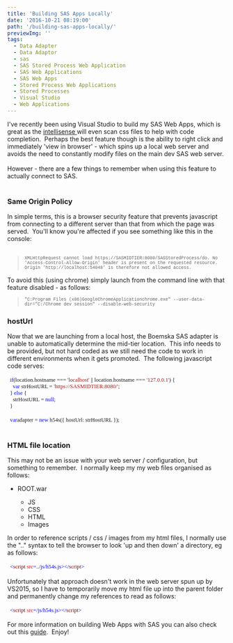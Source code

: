 ```yaml
---
title: 'Building SAS Apps Locally'
date: '2016-10-21 08:19:00'
path: '/building-sas-apps-locally/'
previewImg: ''
tags:
  - Data Adapter
  - Data Adaptor
  - sas
  - SAS Stored Process Web Application
  - SAS Web Applications
  - SAS Web Apps
  - Stored Process Web Applications
  - Stored Processes
  - Visual Studio
  - Web Applications
---
```


I've recently been using Visual Studio to build my SAS Web Apps, which is great as the <a href="https://en.wikipedia.org/wiki/Intelligent_code_completion" target="_blank">intellisense </a>will even scan css files to help with code completion. &nbsp;Perhaps the best feature though is the ability to right click and immediately 'view in browser' - which spins up a local web server and avoids the need to constantly modify files on the main dev SAS web server.<br /><br />However - there are a few things to remember when using this feature to actually connect to SAS.<br /><br /><h3>Same Origin Policy</h3>In simple terms, this is a browser security feature that prevents javascript from connecting to a different server than that from which the page was served. &nbsp;You'll know you're affected if you see something like this in the console:<br /><br /><blockquote><span style="font-family: &quot;courier new&quot; , &quot;courier&quot; , monospace; font-size: x-small;">XMLHttpRequest cannot load https://SASMIDTIER:8080/SASStoredProcess/do. No 'Access-Control-Allow-Origin' header is present on the requested resource. Origin 'http://localhost:54048' is therefore not allowed access.</span></blockquote>To avoid this (using chrome) simply launch from the command line with that feature disabled - as follows:<br /><blockquote><span style="font-family: &quot;courier new&quot; , &quot;courier&quot; , monospace; font-size: x-small;">"C:Program Files (x86)GoogleChromeApplicationchrome.exe" --user-data-dir="C:/Chrome dev session" --disable-web-security</span></blockquote><h3>hostUrl</h3>Now that we are launching from a local host, the Boemska SAS adapter is unable to automatically determine the mid-tier location. &nbsp;This info needs to be provided, but not hard coded as we still need the code to work in different environments when it gets promoted. &nbsp;The following javascript code serves:<br /><br /><div style="line-height: normal; margin-bottom: .0001pt; margin-bottom: 0cm; mso-layout-grid-align: none; text-autospace: none;"><span style="font-family: &quot;consolas&quot;; font-size: 9.5pt;">&nbsp;&nbsp;</span><span style="color: blue; font-family: &quot;consolas&quot;; font-size: 9.5pt;">if</span><span style="font-family: &quot;consolas&quot;; font-size: 9.5pt;">(location.hostname === </span><span style="color: #a31515; font-family: &quot;consolas&quot;; font-size: 9.5pt;">'localhost'&nbsp;</span><span style="font-family: &quot;consolas&quot;; font-size: 9.5pt;">||&nbsp;</span><span style="font-family: &quot;consolas&quot;; font-size: 9.5pt;">location.hostname ===&nbsp;</span><span style="color: #a31515; font-family: &quot;consolas&quot;; font-size: 9.5pt;">'127.0.0.1'</span><span style="font-family: consolas; font-size: 9.5pt;">) {</span></div><div style="line-height: normal; margin-bottom: .0001pt; margin-bottom: 0cm; mso-layout-grid-align: none; text-autospace: none;"><span style="font-family: &quot;consolas&quot;; font-size: 9.5pt;">&nbsp;&nbsp;&nbsp; </span><span style="color: blue; font-family: &quot;consolas&quot;; font-size: 9.5pt;">var</span><span style="font-family: &quot;consolas&quot;; font-size: 9.5pt;"> strHostURL = </span><span style="color: #a31515; font-family: &quot;consolas&quot;; font-size: 9.5pt;">'https://SASMIDTIER:8080/'</span><span style="font-family: &quot;consolas&quot;; font-size: 9.5pt;">;</span></div><div style="line-height: normal; margin-bottom: .0001pt; margin-bottom: 0cm; mso-layout-grid-align: none; text-autospace: none;"><span style="font-family: &quot;consolas&quot;; font-size: 9.5pt;">&nbsp; } </span><span style="color: blue; font-family: &quot;consolas&quot;; font-size: 9.5pt;">else</span><span style="font-family: &quot;consolas&quot;; font-size: 9.5pt;"> {</span></div><div style="line-height: normal; margin-bottom: .0001pt; margin-bottom: 0cm; mso-layout-grid-align: none; text-autospace: none;"><span style="font-family: &quot;consolas&quot;; font-size: 9.5pt;">&nbsp;&nbsp;&nbsp; strHostURL = </span><span style="color: blue; font-family: &quot;consolas&quot;; font-size: 9.5pt;">null</span><span style="font-family: &quot;consolas&quot;; font-size: 9.5pt;">;</span></div><div style="line-height: normal; margin-bottom: .0001pt; margin-bottom: 0cm; mso-layout-grid-align: none; text-autospace: none;"><span style="font-family: &quot;consolas&quot;; font-size: 9.5pt;">&nbsp; }</span></div><br /><div><span style="font-family: &quot;consolas&quot;; font-size: 9.5pt; line-height: 115%;">&nbsp; </span><span style="color: blue; font-family: &quot;consolas&quot;; font-size: 9.5pt; line-height: 115%;">var</span><span style="font-family: &quot;consolas&quot;; font-size: 9.5pt; line-height: 115%;">adapter = </span><span style="color: blue; font-family: &quot;consolas&quot;; font-size: 9.5pt; line-height: 115%;">new</span><span style="font-family: &quot;consolas&quot;; font-size: 9.5pt; line-height: 115%;"> h54s({ hostUrl: strHostURL });</span></div><br /><h3>HTML file location</h3><div>This may not be an issue with your web server / configuration, but something to remember. &nbsp;I normally keep my my web files organised as follows:</div><div><ul><li><span style="font-family: inherit;">ROOT.war</span></li><ul><li><span style="font-family: inherit;">JS</span></li><li><span style="font-family: inherit;">CSS</span></li><li><span style="font-family: inherit;">HTML</span></li><li><span style="font-family: inherit;">Images</span></li></ul></ul><div>In order to reference scripts / css / images from my html files, I normally use the ".." syntax to tell the browser to look 'up and then down' a directory, eg as follows:</div></div><div><br /></div><div><div><span style="font-family: &quot;consolas&quot;; font-size: 9.5pt; line-height: 115%;">&nbsp;&nbsp;</span><span style="color: blue; font-family: &quot;consolas&quot;; font-size: 9.5pt; line-height: 115%;">&lt;</span><span style="color: maroon; font-family: &quot;consolas&quot;; font-size: 9.5pt; line-height: 115%;">script</span><span style="font-family: &quot;consolas&quot;; font-size: 9.5pt; line-height: 115%;"> </span><span style="color: red; font-family: &quot;consolas&quot;; font-size: 9.5pt; line-height: 115%;">src</span><span style="color: blue; font-family: &quot;consolas&quot;; font-size: 9.5pt; line-height: 115%;">=../js/h54s.js&gt;&lt;/</span><span style="color: maroon; font-family: &quot;consolas&quot;; font-size: 9.5pt; line-height: 115%;">script</span><span style="color: blue; font-family: &quot;consolas&quot;; font-size: 9.5pt; line-height: 115%;">&gt;</span></div><span style="white-space: pre-wrap;"></span></div><div><br /></div><div>Unfortunately that approach doesn't work in the web server spun up by VS2015, so I have to temporarily move my html file up into the parent folder and permanently change my references to read as follows:</div><div><br /></div><div><span style="font-family: &quot;consolas&quot;; font-size: 9.5pt; line-height: 14.5667px;">&nbsp;&nbsp;</span><span style="color: blue; font-family: &quot;consolas&quot;; font-size: 9.5pt; line-height: 14.5667px;">&lt;</span><span style="color: maroon; font-family: &quot;consolas&quot;; font-size: 9.5pt; line-height: 14.5667px;">script</span><span style="font-family: &quot;consolas&quot;; font-size: 9.5pt; line-height: 14.5667px;">&nbsp;</span><span style="color: red; font-family: &quot;consolas&quot;; font-size: 9.5pt; line-height: 14.5667px;">src</span><span style="color: blue; font-family: &quot;consolas&quot;; font-size: 9.5pt; line-height: 14.5667px;">=/js/h54s.js&gt;&lt;/</span><span style="color: maroon; font-family: &quot;consolas&quot;; font-size: 9.5pt; line-height: 14.5667px;">script</span><span style="color: blue; font-family: &quot;consolas&quot;; font-size: 9.5pt; line-height: 14.5667px;">&gt;</span></div><div><br /></div><div>For more information on building Web Apps with SAS you can also check out this <a href="/building-web-apps-with-sas/" target="_blank">guide</a>. &nbsp;Enjoy!</div>
